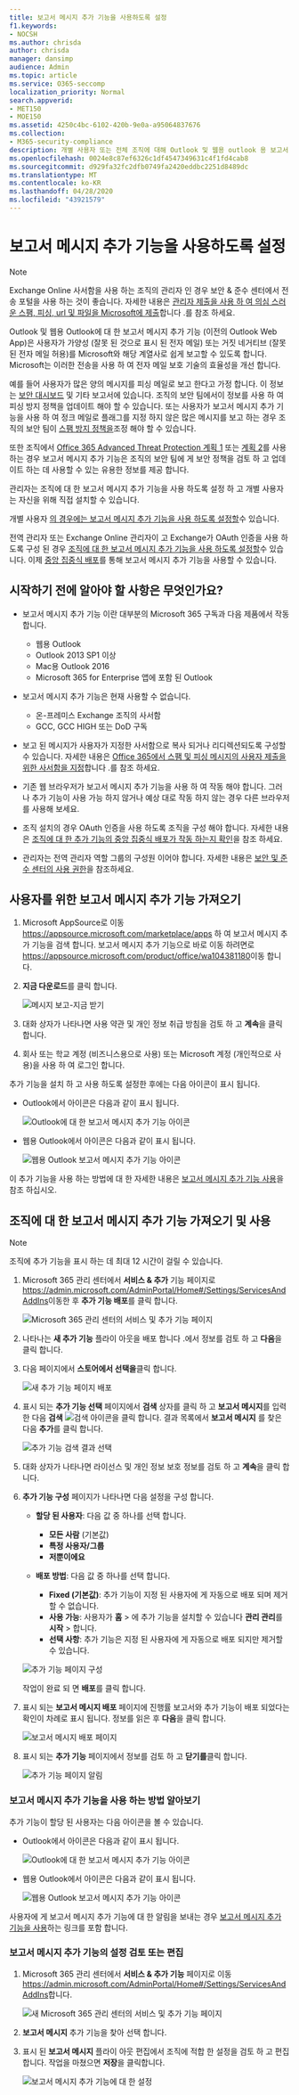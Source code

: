 ```yaml
---
title: 보고서 메시지 추가 기능을 사용하도록 설정
f1.keywords:
- NOCSH
ms.author: chrisda
author: chrisda
manager: dansimp
audience: Admin
ms.topic: article
ms.service: O365-seccomp
localization_priority: Normal
search.appverid:
- MET150
- MOE150
ms.assetid: 4250c4bc-6102-420b-9e0a-a95064837676
ms.collection:
- M365-security-compliance
description: 개별 사용자 또는 전체 조직에 대해 Outlook 및 웹용 outlook 용 보고서 메시지 추가 기능을 사용 하도록 설정 하는 방법을 알아봅니다.
ms.openlocfilehash: 0024e8c87ef6326c1df4547349631c4f1fd4cab8
ms.sourcegitcommit: d929fa32fc2dfb0749fa2420eddbc2251d8489dc
ms.translationtype: MT
ms.contentlocale: ko-KR
ms.lasthandoff: 04/28/2020
ms.locfileid: "43921579"
---
```

# <a name="enable-the-report-message-add-in"></a>보고서 메시지 추가 기능을 사용하도록 설정

> [!NOTE]
> Exchange Online 사서함을 사용 하는 조직의 관리자 인 경우 보안 & 준수 센터에서 전송 포털을 사용 하는 것이 좋습니다. 자세한 내용은 [관리자 제출을 사용 하 여 의심 스러운 스팸, 피싱, url 및 파일을 Microsoft에 제출](admin-submission.md)합니다 .를 참조 하세요.

Outlook 및 웹용 Outlook에 대 한 보고서 메시지 추가 기능 (이전의 Outlook Web App)은 사용자가 가양성 (잘못 된 것으로 표시 된 전자 메일) 또는 거짓 네거티브 (잘못 된 전자 메일 허용)를 Microsoft와 해당 계열사로 쉽게 보고할 수 있도록 합니다. Microsoft는 이러한 전송을 사용 하 여 전자 메일 보호 기술의 효율성을 개선 합니다.

예를 들어 사용자가 많은 양의 메시지를 피싱 메일로 보고 한다고 가정 합니다. 이 정보는 [보안 대시보드](security-dashboard.md) 및 기타 보고서에 있습니다. 조직의 보안 팀에서이 정보를 사용 하 여 피싱 방지 정책을 업데이트 해야 할 수 있습니다. 또는 사용자가 보고서 메시지 추가 기능을 사용 하 여 정크 메일로 플래그를 지정 하지 않은 많은 메시지를 보고 하는 경우 조직의 보안 팀이 [스팸 방지 정책을](configure-your-spam-filter-policies.md)조정 해야 할 수 있습니다.

또한 조직에서 [Office 365 Advanced Threat Protection 계획 1](office-365-atp.md) 또는 [계획 2](office-365-ti.md)를 사용 하는 경우 보고서 메시지 추가 기능은 조직의 보안 팀에 게 보안 정책을 검토 하 고 업데이트 하는 데 사용할 수 있는 유용한 정보를 제공 합니다.

관리자는 조직에 대 한 보고서 메시지 추가 기능을 사용 하도록 설정 하 고 개별 사용자는 자신을 위해 직접 설치할 수 있습니다.

개별 사용자 [의 경우에는 보고서 메시지 추가 기능을 사용 하도록 설정할](#get-the-report-message-add-in-for-yourself)수 있습니다.

전역 관리자 또는 Exchange Online 관리자이 고 Exchange가 OAuth 인증을 사용 하도록 구성 된 경우 [조직에 대 한 보고서 메시지 추가 기능을 사용 하도록 설정할](#get-and-enable-the-report-message-add-in-for-your-organization)수 있습니다. 이제 [중앙 집중식 배포](https://docs.microsoft.com/office365/admin/manage/centralized-deployment-of-add-ins)를 통해 보고서 메시지 추가 기능을 사용할 수 있습니다.

## <a name="what-do-you-need-to-know-before-you-begin"></a>시작하기 전에 알아야 할 사항은 무엇인가요?

- 보고서 메시지 추가 기능 이란 대부분의 Microsoft 365 구독과 다음 제품에서 작동 합니다.

  - 웹용 Outlook
  - Outlook 2013 SP1 이상
  - Mac용 Outlook 2016
  - Microsoft 365 for Enterprise 앱에 포함 된 Outlook

- 보고서 메시지 추가 기능은 현재 사용할 수 없습니다.

  - 온-프레미스 Exchange 조직의 사서함
  - GCC, GCC HIGH 또는 DoD 구독

- 보고 된 메시지가 사용자가 지정한 사서함으로 복사 되거나 리디렉션되도록 구성할 수 있습니다. 자세한 내용은 [Office 365에서 스팸 및 피싱 메시지의 사용자 제출을 위한 사서함을 지정](user-submission.md)합니다 .를 참조 하세요.

- 기존 웹 브라우저가 보고서 메시지 추가 기능을 사용 하 여 작동 해야 합니다. 그러나 추가 기능이 사용 가능 하지 않거나 예상 대로 작동 하지 않는 경우 다른 브라우저를 사용해 보세요.

- 조직 설치의 경우 OAuth 인증을 사용 하도록 조직을 구성 해야 합니다. 자세한 내용은 [조직에 대 한 추가 기능의 중앙 집중식 배포가 작동 하는지 확인](../../admin/manage/centralized-deployment-of-add-ins.md)을 참조 하세요.

- 관리자는 전역 관리자 역할 그룹의 구성원 이어야 합니다. 자세한 내용은 [보안 및 준수 센터의 사용 권한](permissions-in-the-security-and-compliance-center.md)을 참조하세요.

## <a name="get-the-report-message-add-in-for-yourself"></a>사용자를 위한 보고서 메시지 추가 기능 가져오기

1. Microsoft AppSource로 이동 <https://appsource.microsoft.com/marketplace/apps> 하 여 보고서 메시지 추가 기능을 검색 합니다. 보고서 메시지 추가 기능으로 바로 이동 하려면로 <https://appsource.microsoft.com/product/office/wa104381180>이동 합니다.

2. **지금 다운로드**를 클릭 합니다.

   ![메시지 보고-지금 받기](../../media/ReportMessageGETITNOW.png)

3. 대화 상자가 나타나면 사용 약관 및 개인 정보 취급 방침을 검토 하 고 **계속**을 클릭 합니다.

4. 회사 또는 학교 계정 (비즈니스용으로 사용) 또는 Microsoft 계정 (개인적으로 사용)을 사용 하 여 로그인 합니다.

추가 기능을 설치 하 고 사용 하도록 설정한 후에는 다음 아이콘이 표시 됩니다.

- Outlook에서 아이콘은 다음과 같이 표시 됩니다.

  ![Outlook에 대 한 보고서 메시지 추가 기능 아이콘](../../media/OutlookReportMessageIcon.png)

- 웹용 Outlook에서 아이콘은 다음과 같이 표시 됩니다.

  ![웹용 Outlook 보고서 메시지 추가 기능 아이콘](../../media/d9326d0b-1769-4bc2-ae58-51f0ebc69a17.png)

이 추가 기능을 사용 하는 방법에 대 한 자세한 내용은 [보고서 메시지 추가 기능 사용](https://support.office.com/article/b5caa9f1-cdf3-4443-af8c-ff724ea719d2)을 참조 하십시오.

## <a name="get-and-enable-the-report-message-add-in-for-your-organization"></a>조직에 대 한 보고서 메시지 추가 기능 가져오기 및 사용

> [!NOTE]
> 조직에 추가 기능을 표시 하는 데 최대 12 시간이 걸릴 수 있습니다.

1. Microsoft 365 관리 센터에서 **서비스 & 추가** 기능 페이지로 <https://admin.microsoft.com/AdminPortal/Home#/Settings/ServicesAndAddIns>이동한 후 **추가 기능 배포**를 클릭 합니다.

   ![Microsoft 365 관리 센터의 서비스 및 추가 기능 페이지](../../media/ServicesAddInsPageNewM365AdminCenter.png)

2. 나타나는 **새 추가 기능** 플라이 아웃을 배포 합니다 .에서 정보를 검토 하 고 **다음**을 클릭 합니다.

3. 다음 페이지에서 **스토어에서 선택을**클릭 합니다.

   ![새 추가 기능 페이지 배포](../../media/NewAddInScreen2.png)

4. 표시 되는 **추가 기능 선택** 페이지에서 **검색** 상자를 클릭 하 고 **보고서 메시지**를 입력 한 다음 **검색** ![검색 아이콘](../../media/search-icon.png)을 클릭 합니다. 결과 목록에서 **보고서 메시지** 를 찾은 다음 **추가**를 클릭 합니다.

   ![추가 기능 검색 결과 선택](../../media/NewAddInScreen3.png)

5. 대화 상자가 나타나면 라이선스 및 개인 정보 보호 정보를 검토 하 고 **계속**을 클릭 합니다.

6. **추가 기능 구성** 페이지가 나타나면 다음 설정을 구성 합니다.

   - **할당 된 사용자**: 다음 값 중 하나를 선택 합니다.

     - **모든 사람** (기본값)
     - **특정 사용자/그룹**
     - **저뿐이에요**

   - **배포 방법**: 다음 값 중 하나를 선택 합니다.

     - **Fixed (기본값)**: 추가 기능이 지정 된 사용자에 게 자동으로 배포 되며 제거할 수 없습니다.
     - **사용 가능**: 사용자가 **홈** \> 에 추가 기능을 설치할 수 있습니다 **관리 관리**를 **시작** \> 합니다.
     - **선택 사항**: 추가 기능은 지정 된 사용자에 게 자동으로 배포 되지만 제거할 수 있습니다.

   ![추가 기능 페이지 구성](../../media/configure-add-in.png)

   작업이 완료 되 면 **배포**를 클릭 합니다.

7. 표시 되는 **보고서 메시지 배포** 페이지에 진행률 보고서와 추가 기능이 배포 되었다는 확인이 차례로 표시 됩니다. 정보를 읽은 후 **다음**을 클릭 합니다.

   ![보고서 메시지 배포 페이지](../../media/deploy-report-message-page.png)

8. 표시 되는 **추가 기능** 페이지에서 정보를 검토 하 고 **닫기를**클릭 합니다.

   ![추가 기능 페이지 알림](../../media/announce-add-in-page.png)

### <a name="learn-how-to-use-the-report-message-add-in"></a>보고서 메시지 추가 기능을 사용 하는 방법 알아보기

추가 기능이 할당 된 사용자는 다음 아이콘을 볼 수 있습니다.

- Outlook에서 아이콘은 다음과 같이 표시 됩니다.

  ![Outlook에 대 한 보고서 메시지 추가 기능 아이콘](../../media/OutlookReportMessageIcon.png)

- 웹용 Outlook에서 아이콘은 다음과 같이 표시 됩니다.

  ![웹용 Outlook 보고서 메시지 추가 기능 아이콘](../../media/d9326d0b-1769-4bc2-ae58-51f0ebc69a17.png)

사용자에 게 보고서 메시지 추가 기능에 대 한 알림을 보내는 경우 [보고서 메시지 추가 기능을 사용](https://support.office.com/article/b5caa9f1-cdf3-4443-af8c-ff724ea719d2)하는 링크를 포함 합니다.

### <a name="review-or-edit-settings-for-the-report-message-add-in"></a>보고서 메시지 추가 기능의 설정 검토 또는 편집

1. Microsoft 365 관리 센터에서 **서비스 & 추가 기능** 페이지로 이동 <https://admin.microsoft.com/AdminPortal/Home#/Settings/ServicesAndAddIns>합니다.

   ![새 Microsoft 365 관리 센터의 서비스 및 추가 기능 페이지](../../media/ServicesAddInsPageNewM365AdminCenter.png)

2. **보고서 메시지** 추가 기능을 찾아 선택 합니다.

3. 표시 된 **보고서 메시지** 플라이 아웃 편집에서 조직에 적합 한 설정을 검토 하 고 편집 합니다. 작업을 마쳤으면 **저장**을 클릭합니다.

   ![보고서 메시지 추가 기능에 대 한 설정](../../media/EditReportMessageAddIn.png)
